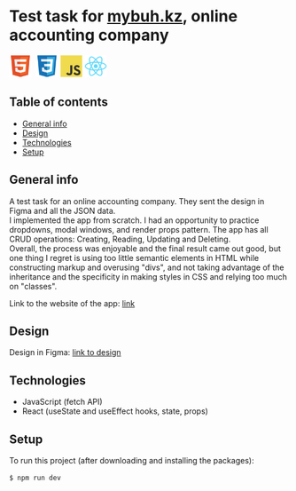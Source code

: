 # Test task for <a href="https://mybuh.kz">mybuh.kz</a>, online accounting company 
<img src="https://github.com/devicons/devicon/blob/master/icons/html5/html5-original.svg" title="HTML5" alt="HTML" width="40" height="40"/>&nbsp;
<img src="https://github.com/devicons/devicon/blob/master/icons/css3/css3-original.svg"  title="CSS3" alt="CSS" width="40" height="40"/>&nbsp;<img src="https://github.com/devicons/devicon/blob/master/icons/javascript/javascript-original.svg" title="JavaScript" alt="JavaScript" width="40" height="40"/>&nbsp;<img src="https://github.com/devicons/devicon/blob/master/icons/react/react-original.svg" title="React" alt="React" width="40" height="40"/>&nbsp;

## Table of contents
- [General info](#general-info)
- [Design](#design)
- [Technologies](#technologies)
- [Setup](#setup)

## General info
A test task for an online accounting company. They sent the design in Figma and all the JSON data. <br>
I implemented the app from scratch. I had an opportunity to practice dropdowns, modal windows, and render props pattern. The app has all CRUD operations: Creating, Reading, Updating and Deleting. <br> 
Overall, the process was enjoyable and the final result came out good, but one thing I regret is using too little semantic elements in HTML while constructing markup and overusing "divs", and not taking advantage of the inheritance and the specificity in making styles in CSS and relying too much on "classes". <br>

Link to the website of the app: <a href="https://alanbaltabay-mybuh-test-task.netlify.app/">link</a> <br>

## Design
Design in Figma: <a href="https://www.figma.com/file/X8TYRlTNznfcTjjftgyeuU/Quizzical-App-(Copy)?node-id=0-1&t=llOxm2pYemM2rmnh-0">link to design</a>

## Technologies
- JavaScript (fetch API) <br>
- React (useState and useEffect hooks, state, props)

## Setup
To run this project (after downloading and installing the packages):
```
$ npm run dev
```

